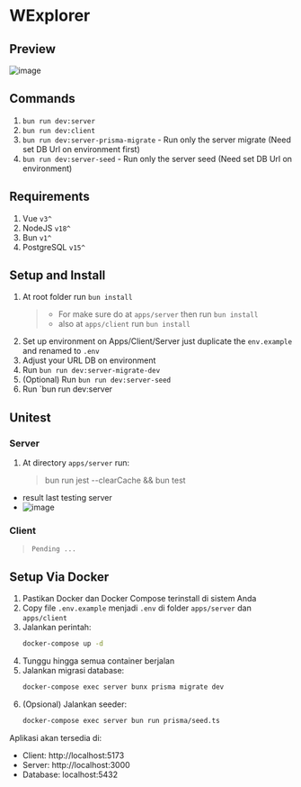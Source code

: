 # WExplorer

## Preview

![image](https://github.com/user-attachments/assets/f02a4fe0-a772-4b15-b0ef-5752b2b367d6)

## Commands

1. `bun run dev:server`
2. `bun run dev:client`
3. `bun run dev:server-prisma-migrate` - Run only the server migrate (Need set DB Url on environment first)
4. `bun run dev:server-seed` - Run only the server seed (Need set DB Url on environment)

## Requirements

1. Vue `v3^`
2. NodeJS `v18^`
3. Bun `v1^`
4. PostgreSQL `v15^`

## Setup and Install

1. At root folder run `bun install`
   > - For make sure do at `apps/server` then run `bun install`
   > - also at `apps/client` run `bun install`
2. Set up environment on Apps/Client/Server just duplicate the `env.example` and renamed to `.env`
3. Adjust your URL DB on environment
4. Run `bun run dev:server-migrate-dev`
5. (Optional) Run `bun run dev:server-seed`
6. Run `bun run dev:server

## Unitest

### Server

1. At directory `apps/server` run:
   > bun run jest --clearCache && bun test

- result last testing server
- ![image](https://github.com/user-attachments/assets/c03a45c1-ea65-4548-8c03-3c54d7dea12d)

### Client

> `Pending ...`

## Setup Via Docker

1. Pastikan Docker dan Docker Compose terinstall di sistem Anda
2. Copy file `.env.example` menjadi `.env` di folder `apps/server` dan `apps/client`
3. Jalankan perintah:
   ```bash
   docker-compose up -d
   ```
4. Tunggu hingga semua container berjalan
5. Jalankan migrasi database:
   ```bash
   docker-compose exec server bunx prisma migrate dev
   ```
6. (Opsional) Jalankan seeder:
   ```bash
   docker-compose exec server bun run prisma/seed.ts
   ```

Aplikasi akan tersedia di:

- Client: http://localhost:5173
- Server: http://localhost:3000
- Database: localhost:5432
